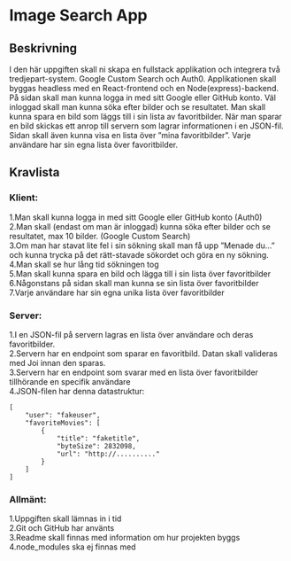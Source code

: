 # Image Search App

## Beskrivning
I den här uppgiften skall ni skapa en fullstack applikation och integrera två tredjepart-system. Google Custom Search och Auth0. Applikationen skall byggas headless med en React-frontend och en Node(express)-backend. På sidan skall man kunna logga in med sitt Google eller GitHub konto. Väl inloggad skall man kunna söka efter bilder och se resultatet. Man skall kunna spara en bild som läggs till i sin lista av favoritbilder. När man sparar en bild skickas ett anrop till servern som lagrar informationen i en JSON-fil. Sidan skall även kunna visa en lista över ”mina favoritbilder”. Varje användare har sin egna lista över favoritbilder. 

## Kravlista

### Klient:
1.Man skall kunna logga in med sitt Google eller GitHub konto (Auth0)  
2.Man skall (endast om man är inloggad) kunna söka efter bilder och se resultatet, max 10 bilder. (Google Custom Search)  
3.Om man har stavat lite fel i sin sökning skall man få upp ”Menade du...” och kunna trycka på det rätt-stavade sökordet och göra en ny sökning.  
4.Man skall se hur lång tid sökningen tog  
5.Man skall kunna spara en bild och lägga till i sin lista över favoritbilder  
6.Någonstans på sidan skall man kunna se sin lista över favoritbilder  
7.Varje användare har sin egna unika lista över favoritbilder  

### Server:
1.I en JSON-fil på servern lagras en lista över användare och deras favoritbilder.    
2.Servern har en endpoint som sparar en favoritbild. Datan skall valideras med Joi innan den sparas.  
3.Servern har en endpoint som svarar med en lista över favoritbilder tillhörande en specifik användare  
4.JSON-filen har denna datastruktur:  
```
[
    "user": "fakeuser",
    "favoriteMovies": [
        {
            "title": "faketitle",
            "byteSize": 2832098,
            "url": "http://.........."
        }
    ]
]
```
    
### Allmänt:
1.Uppgiften skall lämnas in i tid  
2.Git och GitHub har använts  
3.Readme skall finnas med information om hur projekten byggs  
4.node_modules ska ej finnas med  

